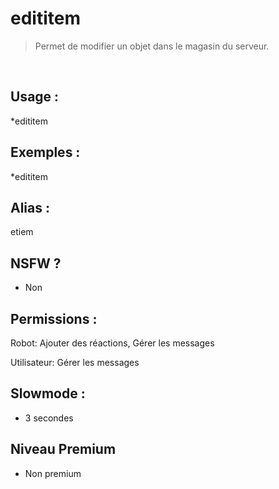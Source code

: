 # edititem

> Permet de modifier un objet dans le magasin du serveur.

<br>

## Usage :

*edititem

## Exemples :

*edititem

## Alias :

etiem

## NSFW ?

- Non

## Permissions :

Robot: Ajouter des réactions, Gérer les messages
<br>

Utilisateur: Gérer les messages

## Slowmode :

- 3 secondes

## Niveau Premium

- Non premium
